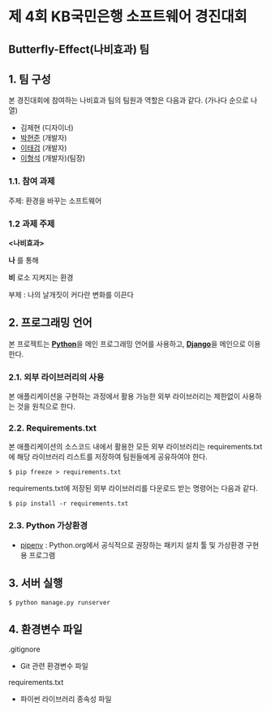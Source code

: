 # 제 4회 KB국민은행 소프트웨어 경진대회
## Butterfly-Effect(나비효과) 팀


## 1. 팀 구성

본 경진대회에 참여하는 나비효과 팀의 팀원과 역할은 다음과 같다. (가나다 순으로 나열)

-  김제현 (디자이너)
- [박현준](https://github.com/c2lv) (개발자)
- [이태검](https://github.com/LeeTaeGeom) (개발자)
- [이형석](https://github.com/lhs961021) (개발자)(팀장)

### 1.1. 참여 과제

주제: 환경을 바꾸는 소프트웨어

### 1.2 과제 주제

**<나비효과>**

**나** 를 통해

**비** 로소 지켜지는 환경

부제 : 나의 날개짓이 커다란 변화를 이끈다

## 2. 프로그래밍 언어

본 프로젝트는
[**Python**](https://www.python.org)을 메인 프로그래밍 언어를 사용하고,
[**Django**](https://www.djangoproject.com)을 메인으로 이용한다.

### 2.1. 외부 라이브러리의 사용

본 애플리케이션을 구현하는 과정에서 활용 가능한 외부 라이브러리는 제한없이 사용하는 것을 원칙으로 한다.

### 2.2. Requirements.txt

본 애플리케이션의 소스코드 내에서 활용한 모든 외부 라이브러리는 requirements.txt에 해당 라이브러리 리스트를 저장하여 팀원들에게 공유하여야 한다.
```
$ pip freeze > requirements.txt
```
requirements.txt에 저장된 외부 라이브러리를 다운로드 받는 명령어는 다음과 같다.
```
$ pip install -r requirements.txt
```

### 2.3. Python 가상환경
- [pipenv](https://github.com/pypa/pipenv) :  Python.org에서 공식적으로 권장하는 패키지 설치 툴 및 가상환경 구현용 프로그램

## 3. 서버 실행
```
$ python manage.py runserver 
```
## 4. 환경변수 파일

.gitignore

- Git 관련 환경변수 파일

requirements.txt

- 파이썬 라이브러리 종속성 파일
